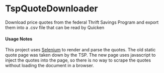 # TspQuoteDownloader
Download price quotes from the federal Thrift Savings Program and export them into a .csv file that can be read by Quicken

#### Usage Notes
This project uses [Selenium](https://www.selenium.dev) to render and parse the quotes.  The old static quote page was taken down by the TSP.  The new page uses javascript to inject the quotes into the page, so there is no way to scrape the quotes without loading the document in a browser.
